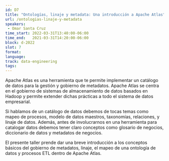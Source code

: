 ```yaml
---
id: D7
title: "Ontologías, linaje y metadata: Una introducción a Apache Atlas"
url: /ontologias-linaje-y-metadata
speakers:
 - Omar Santa Cruz
time_start: 2022-03-31T13:40:00-06:00
time_end:   2021-03-31T14:20:00-06:00
block: d-2022
slot: 7
format: 
language: 
track: data-engineering
tags:
---
```


Apache Atlas es una herramienta que te permite implementar un catálogo de datos para la gestión y gobierno de metadatos. Apache Atlas se centra en el gobierno de sistemas de almacenamiento de datos basados en Hadoop y permite extender dichas prácticas a todo el sistema de datos empresarial.

Si hablamos de un catálogo de datos debemos de tocas temas como mapeo de procesos, modelo de datos maestros, taxonomías, relaciones, y linaje de datos. Además, antes de involucrarnos en una herramienta para catalogar datos debemos tener claro conceptos como glosario de negocios, diccionario de datos y metadatos de negocios. 

El presente taller prende dar una breve introducción a los conceptos básicos del gobierno de metadatos, linaje, el mapeo de una ontología de datos y procesos ETL dentro de Apache Atlas.


